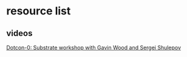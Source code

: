 # resource list

## videos

[Dotcon-0: Substrate workshop with Gavin Wood and Sergei Shulepov](https://www.youtube.com/watch?time_continue=64&v=26ucTSSaqog)
